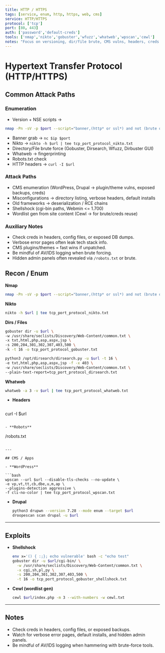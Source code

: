 ```yaml
---
title: HTTP / HTTPS
tags: [service, enum, http, https, web, cms]
service: HTTP/HTTPS
protocol: ['tcp']
port: [80, 443]
auth: ['password','default-creds']
tools: ['nmap','nikto','gobuster','wfuzz','whatweb','wpscan','cewl']
notes: "Focus on versioning, dir/file brute, CMS vulns, headers, creds in plain text."
---
```


# Hypertext Transfer Protocol (HTTP/HTTPS)

## Common Attack Paths

### Enumeration

- Version + NSE scripts →  

```bash
nmap -Pn -sV -p $port --script="banner,(http* or ssl*) and not (brute or broadcast or dos or external or http-slowloris* or fuzzer)" -oN tcp_port_protocol_nmap.txt $ip
```

- Banner grab → `nc $ip $port`
- Nikto → `nikto -h $url | tee tcp_port_protocol_nikto.txt`
- Directory/File brute force (Gobuster, Dirsearch, Wfuzz, Dirbuster GUI)
- Whatweb → fingerprinting
- Robots.txt check
- HTTP headers → `curl -I $url`

### Attack Paths

- CMS enumeration (WordPress, Drupal → plugin/theme vulns, exposed backups, creds)
- Misconfigurations → directory listing, verbose headers, default installs
- Old frameworks → deserialization / RCE chains
- Shellshock (cgi-bin paths, Webmin <= 1.700)
- Wordlist gen from site content (Cewl → for brute/creds reuse)

### Auxiliary Notes

- Check creds in headers, config files, or exposed DB dumps.  
- Verbose error pages often leak tech stack info.  
- CMS plugins/themes = fast wins if unpatched.  
- Be mindful of AV/IDS logging when brute forcing.  
- Hidden admin panels often revealed via `/robots.txt` or brute. 

## Recon / Enum

**Nmap**

  ```bash
nmap -Pn -sV -p $port --script="banner,(http* or ssl*) and not (brute or broadcast or dos or external or http-slowloris* or fuzzer)"-oN tcp_port_protocol_nmap.txt $ip
  ```

**Nikto**

  ```bash
nikto -h $url | tee tcp_port_protocol_nikto.txt
  ```

**Dirs / Files**

  ```bash
gobuster dir -u $url \
  -w /usr/share/seclists/Discovery/Web-Content/common.txt \
  -x txt,html,php,asp,aspx,jsp \
  -s 200,204,301,302,307,403,500 \
  -k -t 16 -o tcp_port_protocol_gobuster.txt

python3 /opt/dirsearch/dirsearch.py -u $url -t 16 \
  -e txt,html,php,asp,aspx,jsp -f -x 403 \
  -w /usr/share/seclists/Discovery/Web-Content/common.txt \
  --plain-text-report=tcp_port_protocol_dirsearch.txt
  ```

**Whatweb**

  ```bash
whatweb -a 3 -v $url | tee tcp_port_protocol_whatweb.txt
  ```

- **Headers**

  ```bash
curl -I $url
  ```

- **Robots**

  ```
  /robots.txt
  ```

---

## CMS / Apps

- **WordPress**

  ```bash
wpscan --url $url --disable-tls-checks --no-update \
-e vp,vt,tt,cb,dbe,u,m,ap \
--plugins-detection aggressive \
-f cli-no-color | tee tcp_port_protocol_wpscan.txt
  ```

- **Drupal**

  ```bash
  python3 drupwn --version 7.28 --mode enum --target $url
  droopescan scan drupal -u $url
  ```

---

## Exploits

- **Shellshock**

  ```bash
  env x='() { :;}; echo vulnerable' bash -c "echo test"
  gobuster dir -u $url/cgi-bin/ \
    -w /usr/share/seclists/Discovery/Web-Content/common.txt \
    -x cgi,sh,pl,py \
    -s 200,204,301,302,307,403,500 \
    -t 16 -o tcp_port_protocol_gobuster_shellshock.txt
  ```

- **Cewl (wordlist gen)**

  ```bash
  cewl $url/index.php -m 3 --with-numbers -w cewl.txt
  ```

---

## Notes

- Check creds in headers, config files, or exposed backups.  
- Watch for verbose error pages, default installs, and hidden admin panels.  
- Be mindful of AV/IDS logging when hammering with brute-force tools.  
